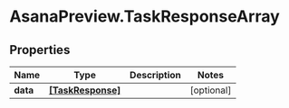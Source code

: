 # AsanaPreview.TaskResponseArray

## Properties
Name | Type | Description | Notes
------------ | ------------- | ------------- | -------------
**data** | [**[TaskResponse]**](TaskResponse.md) |  | [optional] 
